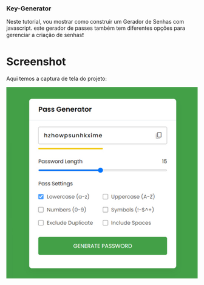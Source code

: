 
### Key-Generator

Neste tutorial, vou mostrar como construir um Gerador de Senhas com javascript. este gerador de passes também tem diferentes opções para gerenciar a criação de senhas❗️
# Screenshot

Aqui temos a captura de tela do projeto:

![screenshot](screenshot.jpg)
